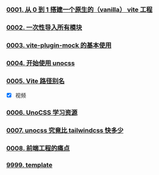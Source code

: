 ### [0001. 从 0 到 1 搭建一个原生的（vanilla） vite 工程](https://github.com/Tdahuyou/vite/tree/main/0001.%20%E4%BB%8E%200%20%E5%88%B0%201%20%E6%90%AD%E5%BB%BA%E4%B8%80%E4%B8%AA%E5%8E%9F%E7%94%9F%E7%9A%84%EF%BC%88vanilla%EF%BC%89%20vite%20%E5%B7%A5%E7%A8%8B) <!-- [locale](./0001.%20%E4%BB%8E%200%20%E5%88%B0%201%20%E6%90%AD%E5%BB%BA%E4%B8%80%E4%B8%AA%E5%8E%9F%E7%94%9F%E7%9A%84%EF%BC%88vanilla%EF%BC%89%20vite%20%E5%B7%A5%E7%A8%8B/README.md) -->



<!-- !====================>分隔符<====================! -->
### [0002. 一次性导入所有模块](https://github.com/Tdahuyou/vite/tree/main/0002.%20%E4%B8%80%E6%AC%A1%E6%80%A7%E5%AF%BC%E5%85%A5%E6%89%80%E6%9C%89%E6%A8%A1%E5%9D%97) <!-- [locale](./0002.%20%E4%B8%80%E6%AC%A1%E6%80%A7%E5%AF%BC%E5%85%A5%E6%89%80%E6%9C%89%E6%A8%A1%E5%9D%97/README.md) -->



<!-- !====================>分隔符<====================! -->
### [0003. vite-plugin-mock 的基本使用](https://github.com/Tdahuyou/vite/tree/main/0003.%20vite-plugin-mock%20%E7%9A%84%E5%9F%BA%E6%9C%AC%E4%BD%BF%E7%94%A8) <!-- [locale](./0003.%20vite-plugin-mock%20%E7%9A%84%E5%9F%BA%E6%9C%AC%E4%BD%BF%E7%94%A8/README.md) -->



<!-- !====================>分隔符<====================! -->
### [0004. 开始使用 unocss](https://github.com/Tdahuyou/vite/tree/main/0004.%20%E5%BC%80%E5%A7%8B%E4%BD%BF%E7%94%A8%20unocss) <!-- [locale](./0004.%20%E5%BC%80%E5%A7%8B%E4%BD%BF%E7%94%A8%20unocss/README.md) -->



<!-- !====================>分隔符<====================! -->
### [0005. Vite 路径别名](https://github.com/Tdahuyou/vite/tree/main/0005.%20Vite%20%E8%B7%AF%E5%BE%84%E5%88%AB%E5%90%8D) <!-- [locale](./0005.%20Vite%20%E8%B7%AF%E5%BE%84%E5%88%AB%E5%90%8D/README.md) -->

- [x] 视频


<!-- !====================>分隔符<====================! -->
### [0006. UnoCSS 学习资源](https://github.com/Tdahuyou/vite/tree/main/0006.%20UnoCSS%20%E5%AD%A6%E4%B9%A0%E8%B5%84%E6%BA%90) <!-- [locale](./0006.%20UnoCSS%20%E5%AD%A6%E4%B9%A0%E8%B5%84%E6%BA%90/README.md) -->



<!-- !====================>分隔符<====================! -->
### [0007. unocss 究竟比 tailwindcss 快多少](https://github.com/Tdahuyou/vite/tree/main/0007.%20unocss%20%E7%A9%B6%E7%AB%9F%E6%AF%94%20tailwindcss%20%E5%BF%AB%E5%A4%9A%E5%B0%91) <!-- [locale](./0007.%20unocss%20%E7%A9%B6%E7%AB%9F%E6%AF%94%20tailwindcss%20%E5%BF%AB%E5%A4%9A%E5%B0%91/README.md) -->



<!-- !====================>分隔符<====================! -->
### [0008. 前端工程的痛点](https://github.com/Tdahuyou/vite/tree/main/0008.%20%E5%89%8D%E7%AB%AF%E5%B7%A5%E7%A8%8B%E7%9A%84%E7%97%9B%E7%82%B9) <!-- [locale](./0008.%20%E5%89%8D%E7%AB%AF%E5%B7%A5%E7%A8%8B%E7%9A%84%E7%97%9B%E7%82%B9/README.md) -->



<!-- !====================>分隔符<====================! -->
### [9999. template](https://github.com/Tdahuyou/vite/tree/main/9999.%20template) <!-- [locale](./9999.%20template/README.md) -->



<!-- !====================>分隔符<====================! -->
